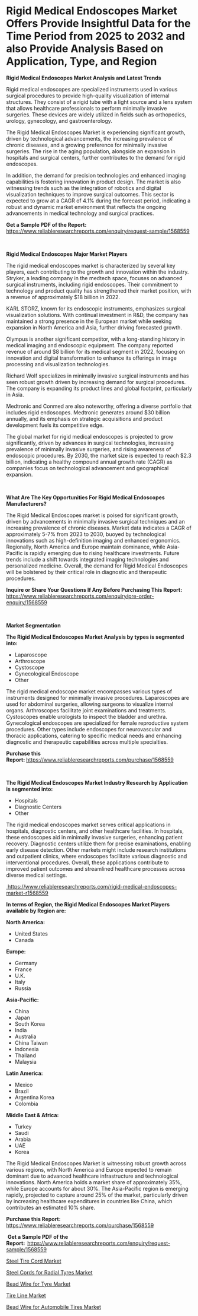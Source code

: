 <p><h1>Rigid Medical Endoscopes Market Offers Provide Insightful Data for the Time Period from 2025 to 2032 and also Provide Analysis Based on Application, Type, and Region</h1></p><p><strong>Rigid Medical Endoscopes Market Analysis and Latest Trends</strong></p>
<p><p>Rigid medical endoscopes are specialized instruments used in various surgical procedures to provide high-quality visualization of internal structures. They consist of a rigid tube with a light source and a lens system that allows healthcare professionals to perform minimally invasive surgeries. These devices are widely utilized in fields such as orthopedics, urology, gynecology, and gastroenterology.</p><p>The Rigid Medical Endoscopes Market is experiencing significant growth, driven by technological advancements, the increasing prevalence of chronic diseases, and a growing preference for minimally invasive surgeries. The rise in the aging population, alongside an expansion in hospitals and surgical centers, further contributes to the demand for rigid endoscopes.</p><p>In addition, the demand for precision technologies and enhanced imaging capabilities is fostering innovation in product design. The market is also witnessing trends such as the integration of robotics and digital visualization techniques to improve surgical outcomes. This sector is expected to grow at a CAGR of 4.1% during the forecast period, indicating a robust and dynamic market environment that reflects the ongoing advancements in medical technology and surgical practices.</p></p>
<p><strong>Get a Sample PDF of the Report:&nbsp;</strong> <a href="https://www.reliableresearchreports.com/enquiry/request-sample/1568559?utm_campaign=117&utm_medium=2&utm_source=Github&utm_content=ia&utm_term=25032025&utm_id=rigid-medical-endoscopes">https://www.reliableresearchreports.com/enquiry/request-sample/1568559</a></p>
<p>&nbsp;</p>
<p><strong>Rigid Medical Endoscopes Major Market Players</strong></p>
<p><p>The rigid medical endoscopes market is characterized by several key players, each contributing to the growth and innovation within the industry. Stryker, a leading company in the medtech space, focuses on advanced surgical instruments, including rigid endoscopes. Their commitment to technology and product quality has strengthened their market position, with a revenue of approximately $18 billion in 2022.</p><p>KARL STORZ, known for its endoscopic instruments, emphasizes surgical visualization solutions. With continual investment in R&D, the company has maintained a strong presence in the European market while seeking expansion in North America and Asia, further driving forecasted growth.</p><p>Olympus is another significant competitor, with a long-standing history in medical imaging and endoscopic equipment. The company reported revenue of around $8 billion for its medical segment in 2022, focusing on innovation and digital transformation to enhance its offerings in image processing and visualization technologies.</p><p>Richard Wolf specializes in minimally invasive surgical instruments and has seen robust growth driven by increasing demand for surgical procedures. The company is expanding its product lines and global footprint, particularly in Asia.</p><p>Medtronic and Conmed are also noteworthy, offering a diverse portfolio that includes rigid endoscopes. Medtronic generates around $30 billion annually, and its emphasis on strategic acquisitions and product development fuels its competitive edge.</p><p>The global market for rigid medical endoscopes is projected to grow significantly, driven by advances in surgical technologies, increasing prevalence of minimally invasive surgeries, and rising awareness of endoscopic procedures. By 2030, the market size is expected to reach $2.3 billion, indicating a healthy compound annual growth rate (CAGR) as companies focus on technological advancement and geographical expansion.</p></p>
<p>&nbsp;</p>
<p><strong>What Are The Key Opportunities For Rigid Medical Endoscopes Manufacturers?</strong></p>
<p><p>The Rigid Medical Endoscopes market is poised for significant growth, driven by advancements in minimally invasive surgical techniques and an increasing prevalence of chronic diseases. Market data indicates a CAGR of approximately 5-7% from 2023 to 2030, buoyed by technological innovations such as high-definition imaging and enhanced ergonomics. Regionally, North America and Europe maintain dominance, while Asia-Pacific is rapidly emerging due to rising healthcare investments. Future trends include a shift towards integrated imaging technologies and personalized medicine. Overall, the demand for Rigid Medical Endoscopes will be bolstered by their critical role in diagnostic and therapeutic procedures.</p></p>
<p><strong>Inquire or Share Your Questions If Any Before Purchasing This Report:</strong> <a href="https://www.reliableresearchreports.com/enquiry/pre-order-enquiry/1568559?utm_campaign=117&utm_medium=2&utm_source=Github&utm_content=ia&utm_term=25032025&utm_id=rigid-medical-endoscopes">https://www.reliableresearchreports.com/enquiry/pre-order-enquiry/1568559</a></p>
<p>&nbsp;</p>
<p><strong>Market Segmentation</strong></p>
<p><strong>The Rigid Medical Endoscopes Market Analysis by types is segmented into:</strong></p>
<p><ul><li>Laparoscope</li><li>Arthroscope</li><li>Cystoscope</li><li>Gynecological Endoscope</li><li>Other</li></ul></p>
<p><p>The rigid medical endoscope market encompasses various types of instruments designed for minimally invasive procedures. Laparoscopes are used for abdominal surgeries, allowing surgeons to visualize internal organs. Arthroscopes facilitate joint examinations and treatments. Cystoscopes enable urologists to inspect the bladder and urethra. Gynecological endoscopes are specialized for female reproductive system procedures. Other types include endoscopes for neurovascular and thoracic applications, catering to specific medical needs and enhancing diagnostic and therapeutic capabilities across multiple specialties.</p></p>
<p><strong>Purchase this Report:&nbsp;</strong><a href="https://www.reliableresearchreports.com/purchase/1568559?utm_campaign=117&utm_medium=2&utm_source=Github&utm_content=ia&utm_term=25032025&utm_id=rigid-medical-endoscopes">https://www.reliableresearchreports.com/purchase/1568559</a></p>
<p>&nbsp;</p>
<p><strong>The Rigid Medical Endoscopes Market Industry Research by Application is segmented into:</strong></p>
<p><ul><li>Hospitals</li><li>Diagnostic Centers</li><li>Other</li></ul></p>
<p><p>The rigid medical endoscopes market serves critical applications in hospitals, diagnostic centers, and other healthcare facilities. In hospitals, these endoscopes aid in minimally invasive surgeries, enhancing patient recovery. Diagnostic centers utilize them for precise examinations, enabling early disease detection. Other markets might include research institutions and outpatient clinics, where endoscopes facilitate various diagnostic and interventional procedures. Overall, these applications contribute to improved patient outcomes and streamlined healthcare processes across diverse medical settings.</p></p>
<p><a href="https://www.reliableresearchreports.com/rigid-medical-endoscopes-market-r1568559?utm_campaign=117&utm_medium=2&utm_source=Github&utm_content=ia&utm_term=25032025&utm_id=rigid-medical-endoscopes">&nbsp;https://www.reliableresearchreports.com/rigid-medical-endoscopes-market-r1568559</a></p>
<p><strong>In terms of Region, the Rigid Medical Endoscopes Market Players available by Region are:</strong></p>
<p>
    <p> <strong> North America: </strong>
        <ul>
            <li>United States</li>
            <li>Canada</li>
        </ul>
        </p> 
    <p> <strong> Europe: </strong>
        <ul>
            <li>Germany</li>
            <li>France</li>
            <li>U.K.</li>
            <li>Italy</li>
            <li>Russia</li>
        </ul>
        </p> 
    <p> <strong> Asia-Pacific: </strong>
        <ul>
            <li>China</li>
            <li>Japan</li>
            <li>South Korea</li>
            <li>India</li>
            <li>Australia</li>
            <li>China Taiwan</li>
            <li>Indonesia</li>
            <li>Thailand</li>
            <li>Malaysia</li>
        </ul>
        </p> 
    <p> <strong> Latin America: </strong>
        <ul>
            <li>Mexico</li>
            <li>Brazil</li>
            <li>Argentina Korea</li>
            <li>Colombia</li>
        </ul>
        </p> 
    <p> <strong> Middle East & Africa: </strong>
        <ul>
            <li>Turkey</li>
            <li>Saudi</li>
            <li>Arabia</li>
            <li>UAE</li>
            <li>Korea</li>
        </ul>
    </p>
    </p>
<p><p>The Rigid Medical Endoscopes Market is witnessing robust growth across various regions, with North America and Europe expected to remain dominant due to advanced healthcare infrastructure and technological innovations. North America holds a market share of approximately 35%, while Europe accounts for about 30%. The Asia-Pacific region is emerging rapidly, projected to capture around 25% of the market, particularly driven by increasing healthcare expenditures in countries like China, which contributes an estimated 10% share.</p></p>
<p><strong>Purchase this Report: </strong><a href="https://www.reliableresearchreports.com/purchase/1568559?utm_campaign=117&utm_medium=2&utm_source=Github&utm_content=ia&utm_term=25032025&utm_id=rigid-medical-endoscopes">https://www.reliableresearchreports.com/purchase/1568559</a></p>
<p>&nbsp;<strong>Get a Sample PDF of the Report:&nbsp;&nbsp;</strong><a href="https://www.reliableresearchreports.com/enquiry/request-sample/1568559?utm_campaign=117&utm_medium=2&utm_source=Github&utm_content=ia&utm_term=25032025&utm_id=rigid-medical-endoscopes">https://www.reliableresearchreports.com/enquiry/request-sample/1568559</a></p>
<p><strong></strong></p>
<p><p><a href="https://github.com/pomasifilo/Market-Research-Report-List-1/blob/main/steel-tire-cord-market.md?utm_campaign=117&utm_medium=2&utm_source=Github&utm_content=ia&utm_term=25032025&utm_id=rigid-medical-endoscopes">Steel Tire Cord Market</a></p><p><a href="https://github.com/signallaikun/Market-Research-Report-List-1/blob/main/steel-cords-for-radial-tyres-market.md?utm_campaign=117&utm_medium=2&utm_source=Github&utm_content=ia&utm_term=25032025&utm_id=rigid-medical-endoscopes">Steel Cords for Radial Tyres Market</a></p><p><a href="https://github.com/avikalitesjj/Market-Research-Report-List-1/blob/main/bead-wire-for-tyre-market.md?utm_campaign=117&utm_medium=2&utm_source=Github&utm_content=ia&utm_term=25032025&utm_id=rigid-medical-endoscopes">Bead Wire for Tyre Market</a></p><p><a href="https://github.com/nontoengolo/Market-Research-Report-List-1/blob/main/tire-line-market.md?utm_campaign=117&utm_medium=2&utm_source=Github&utm_content=ia&utm_term=25032025&utm_id=rigid-medical-endoscopes">Tire Line Market</a></p><p><a href="https://github.com/shefikagbons/Market-Research-Report-List-1/blob/main/bead-wire-for-automobile-tires-market.md?utm_campaign=117&utm_medium=2&utm_source=Github&utm_content=ia&utm_term=25032025&utm_id=rigid-medical-endoscopes">Bead Wire for Automobile Tires Market</a></p></p>